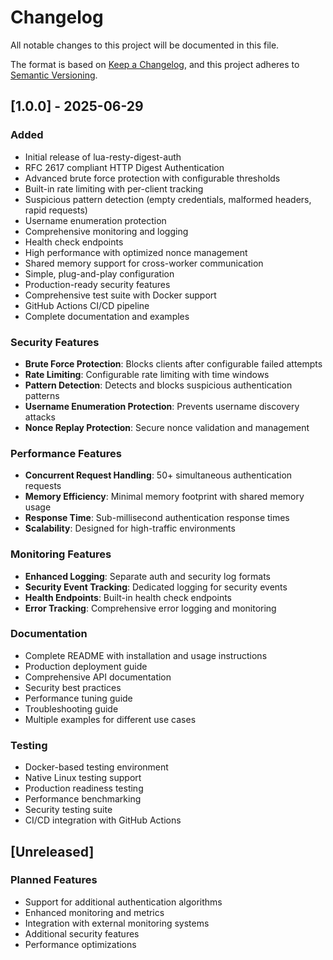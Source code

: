 # Changelog

All notable changes to this project will be documented in this file.

The format is based on [Keep a Changelog](https://keepachangelog.com/en/1.0.0/),
and this project adheres to [Semantic Versioning](https://semver.org/spec/v2.0.0.html).

## [1.0.0] - 2025-06-29

### Added
- Initial release of lua-resty-digest-auth
- RFC 2617 compliant HTTP Digest Authentication
- Advanced brute force protection with configurable thresholds
- Built-in rate limiting with per-client tracking
- Suspicious pattern detection (empty credentials, malformed headers, rapid requests)
- Username enumeration protection
- Comprehensive monitoring and logging
- Health check endpoints
- High performance with optimized nonce management
- Shared memory support for cross-worker communication
- Simple, plug-and-play configuration
- Production-ready security features
- Comprehensive test suite with Docker support
- GitHub Actions CI/CD pipeline
- Complete documentation and examples

### Security Features
- **Brute Force Protection**: Blocks clients after configurable failed attempts
- **Rate Limiting**: Configurable rate limiting with time windows
- **Pattern Detection**: Detects and blocks suspicious authentication patterns
- **Username Enumeration Protection**: Prevents username discovery attacks
- **Nonce Replay Protection**: Secure nonce validation and management

### Performance Features
- **Concurrent Request Handling**: 50+ simultaneous authentication requests
- **Memory Efficiency**: Minimal memory footprint with shared memory usage
- **Response Time**: Sub-millisecond authentication response times
- **Scalability**: Designed for high-traffic environments

### Monitoring Features
- **Enhanced Logging**: Separate auth and security log formats
- **Security Event Tracking**: Dedicated logging for security events
- **Health Endpoints**: Built-in health check endpoints
- **Error Tracking**: Comprehensive error logging and monitoring

### Documentation
- Complete README with installation and usage instructions
- Production deployment guide
- Comprehensive API documentation
- Security best practices
- Performance tuning guide
- Troubleshooting guide
- Multiple examples for different use cases

### Testing
- Docker-based testing environment
- Native Linux testing support
- Production readiness testing
- Performance benchmarking
- Security testing suite
- CI/CD integration with GitHub Actions

## [Unreleased]

### Planned Features
- Support for additional authentication algorithms
- Enhanced monitoring and metrics
- Integration with external monitoring systems
- Additional security features
- Performance optimizations 